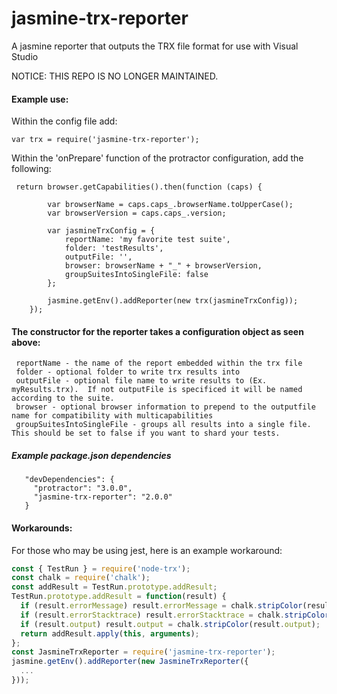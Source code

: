 # jasmine-trx-reporter
A jasmine reporter that outputs the TRX file format for use with Visual Studio

NOTICE: THIS REPO IS NO LONGER MAINTAINED.

#### Example use:
Within the config file add:

```var trx = require('jasmine-trx-reporter');```

Within the 'onPrepare' function of the protractor configuration, add the following:

     return browser.getCapabilities().then(function (caps) {

            var browserName = caps.caps_.browserName.toUpperCase();
            var browserVersion = caps.caps_.version;

            var jasmineTrxConfig = {
                reportName: 'my favorite test suite',
                folder: 'testResults',
                outputFile: '',
                browser: browserName + "_" + browserVersion,
                groupSuitesIntoSingleFile: false
            };

            jasmine.getEnv().addReporter(new trx(jasmineTrxConfig));
        });
 
#### The constructor for the reporter takes a configuration object as seen above:
     reportName - the name of the report embedded within the trx file
     folder - optional folder to write trx results into
     outputFile - optional file name to write results to (Ex. myResults.trx).  If not outputFile is specificed it will be named according to the suite.
     browser - optional browser information to prepend to the outputfile name for compatibility with multicapabilities
     groupSuitesIntoSingleFile - groups all results into a single file.  This should be set to false if you want to shard your tests.
 
 
##### Example package.json dependencies
       "devDependencies": {
         "protractor": "3.0.0",
         "jasmine-trx-reporter": "2.0.0"
       }
       
       
#### Workarounds:
For those who may be using jest, here is an example workaround:
````javascript
const { TestRun } = require('node-trx');
const chalk = require('chalk');
const addResult = TestRun.prototype.addResult;
TestRun.prototype.addResult = function(result) {
  if (result.errorMessage) result.errorMessage = chalk.stripColor(result.errorMessage);
  if (result.errorStacktrace) result.errorStacktrace = chalk.stripColor(result.errorStacktrace);
  if (result.output) result.output = chalk.stripColor(result.output);
  return addResult.apply(this, arguments);
};
const JasmineTrxReporter = require('jasmine-trx-reporter');
jasmine.getEnv().addReporter(new JasmineTrxReporter({
  ...
}));
````

